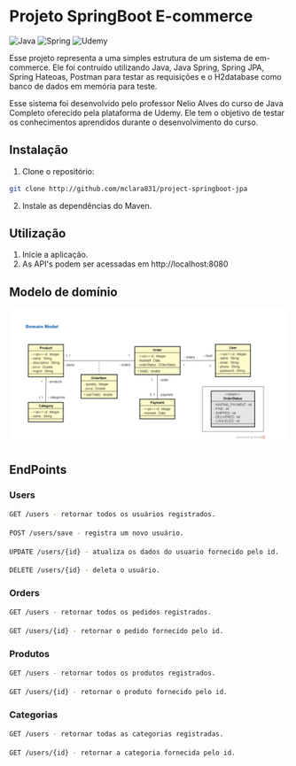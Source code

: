 # Projeto SpringBoot E-commerce
![Java](https://img.shields.io/badge/java-%23ED8B00.svg?style=for-the-badge&logo=openjdk&logoColor=white)
![Spring](https://img.shields.io/badge/spring-%236DB33F.svg?style=for-the-badge&logo=spring&logoColor=white)
![Udemy](https://img.shields.io/badge/Udemy-A435F0?style=for-the-badge&logo=Udemy&logoColor=white)

Esse projeto representa a uma simples estrutura de um sistema de em-commerce. Ele foi contruído utilizando Java, Java Spring, Spring JPA, Spring Hateoas, Postman para testar as requisições e o H2database como banco de dados em memória para teste.

Esse sistema foi desenvolvido pelo professor Nelio Alves do curso de Java Completo oferecido pela plataforma de Udemy.
Ele tem o objetivo de testar os conhecimentos aprendidos durante o desenvolvimento do curso.

## Instalação
1. Clone o repositório: 
```bash
git clone http://github.com/mclara831/project-springboot-jpa
```
2. Instale as dependências do Maven.

## Utilização 
1. Inicie a aplicação.
2. As API's podem ser acessadas em http://localhost:8080

## Modelo de domínio
![modelo de domínio](modelo_de_domínio.png)

## EndPoints

### Users
```bash
GET /users - retornar todos os usuários registrados.

POST /users/save - registra um novo usuário.

UPDATE /users/{id} - atualiza os dados do usuario fornecido pelo id.

DELETE /users/{id} - deleta o usuário.
```
### Orders
```bash
GET /users - retornar todos os pedidos registrados.

GET /users/{id} - retornar o pedido fornecido pelo id.
```

### Produtos
```bash
GET /users - retornar todos os produtos registrados.

GET /users/{id} - retornar o produto fornecido pelo id.
```

### Categorias
```bash
GET /users - retornar todas as categorias registradas.

GET /users/{id} - retornar a categoria fornecida pelo id.
```
